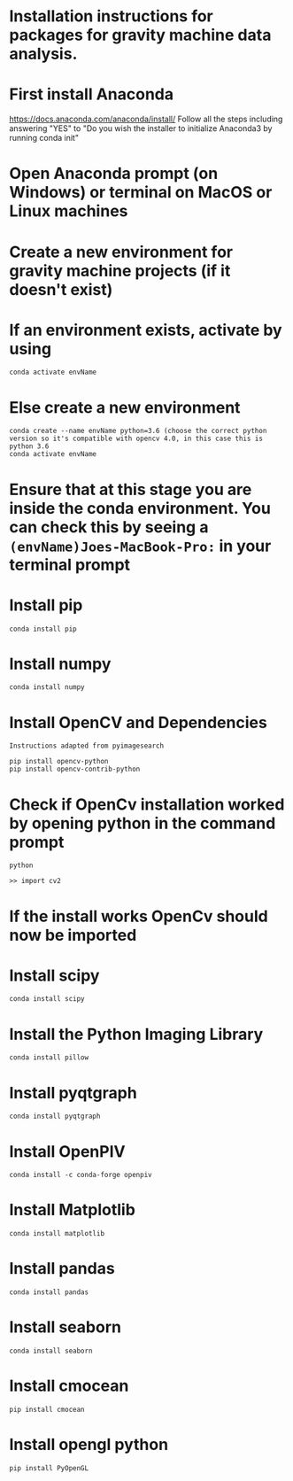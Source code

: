 # Installation instructions for packages for gravity machine data analysis.

# First install Anaconda 

https://docs.anaconda.com/anaconda/install/
Follow all the steps including answering "YES" to "Do you wish the installer to initialize Anaconda3
by running conda init"

# Open Anaconda prompt (on Windows) or terminal on MacOS or Linux machines

# Create a new environment for gravity machine projects (if it doesn't exist)

# If an environment exists, activate by using

	conda activate envName

# Else create a new environment
	conda create --name envName python=3.6 (choose the correct python version so it's compatible with opencv 4.0, in this case this is python 3.6
	conda activate envName

# Ensure that at this stage you are inside the conda environment. You can check this by seeing a `(envName)Joes-MacBook-Pro:` in your terminal prompt

# Install pip
	conda install pip

# Install numpy
	conda install numpy

# Install OpenCV and Dependencies

	Instructions adapted from pyimagesearch

	pip install opencv-python
	pip install opencv-contrib-python
	

# Check if OpenCv installation worked by opening python in the command prompt
	python

	>> import cv2

# If the install works OpenCv should now be imported

# Install scipy
	conda install scipy

# Install the Python Imaging Library
	conda install pillow

# Install pyqtgraph
	conda install pyqtgraph

# Install OpenPIV

	conda install -c conda-forge openpiv

# Install Matplotlib
	conda install matplotlib

# Install pandas
	conda install pandas

# Install seaborn
	conda install seaborn

# Install cmocean 
	pip install cmocean

# Install opengl python
	pip install PyOpenGL